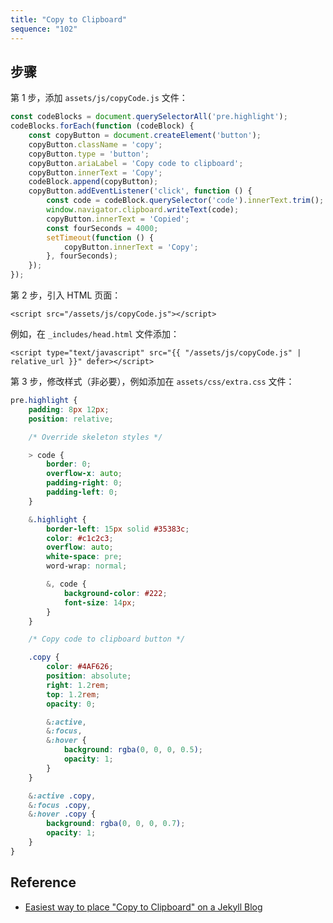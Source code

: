 ```yaml
---
title: "Copy to Clipboard"
sequence: "102"
---
```


## 步骤

第 1 步，添加 `assets/js/copyCode.js` 文件：

```javascript
const codeBlocks = document.querySelectorAll('pre.highlight');
codeBlocks.forEach(function (codeBlock) {
    const copyButton = document.createElement('button');
    copyButton.className = 'copy';
    copyButton.type = 'button';
    copyButton.ariaLabel = 'Copy code to clipboard';
    copyButton.innerText = 'Copy';
    codeBlock.append(copyButton);
    copyButton.addEventListener('click', function () {
        const code = codeBlock.querySelector('code').innerText.trim();
        window.navigator.clipboard.writeText(code);
        copyButton.innerText = 'Copied';
        const fourSeconds = 4000;
        setTimeout(function () {
            copyButton.innerText = 'Copy';
        }, fourSeconds);
    });
});
```

第 2 步，引入 HTML 页面：

```text
<script src="/assets/js/copyCode.js"></script>
```

例如，在 `_includes/head.html` 文件添加：

```text
<script type="text/javascript" src="{{ "/assets/js/copyCode.js" | relative_url }}" defer></script>
```

第 3 步，修改样式（非必要），例如添加在 `assets/css/extra.css` 文件：

```scss
pre.highlight {
    padding: 8px 12px;
    position: relative;

    /* Override skeleton styles */

    > code {
        border: 0;
        overflow-x: auto;
        padding-right: 0;
        padding-left: 0;
    }

    &.highlight {
        border-left: 15px solid #35383c;
        color: #c1c2c3;
        overflow: auto;
        white-space: pre;
        word-wrap: normal;

        &, code {
            background-color: #222;
            font-size: 14px;
        }
    }

    /* Copy code to clipboard button */

    .copy {
        color: #4AF626;
        position: absolute;
        right: 1.2rem;
        top: 1.2rem;
        opacity: 0;

        &:active,
        &:focus,
        &:hover {
            background: rgba(0, 0, 0, 0.5);
            opacity: 1;
        }
    }

    &:active .copy,
    &:focus .copy,
    &:hover .copy {
        background: rgba(0, 0, 0, 0.7);
        opacity: 1;
    }
}
```

## Reference

- [Easiest way to place "Copy to Clipboard" on a Jekyll Blog](https://www.reddit.com/r/web_design/comments/t9nkmq/easiest_way_to_place_copy_to_clipboard_on_a/)
